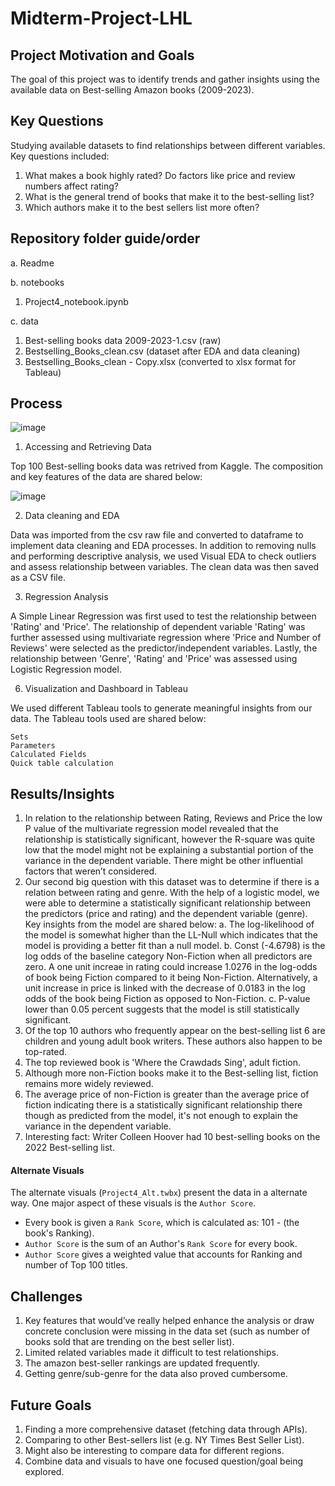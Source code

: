 # Midterm-Project-LHL

## Project Motivation and Goals

The goal of this project was to identify trends and gather insights using the available data on Best-selling Amazon books (2009-2023). 

## Key Questions

Studying available datasets to find relationships between different variables. Key questions included:
1. What makes a book highly rated? Do factors like price and review numbers affect rating?
2. What is the general trend of books that make it to the best-selling list?
3. Which authors make it to the best sellers list more often?

## Repository folder guide/order
a. Readme

b. notebooks
   1. Project4_notebook.ipynb

c. data
   1. Best-selling books data 2009-2023-1.csv (raw)
   2. Bestselling_Books_clean.csv (dataset after EDA and data cleaning)
   3. Bestselling_Books_clean - Copy.xlsx (converted to xlsx format for Tableau)


## Process

![image](https://github.com/Zarmeena667/Midterm-Project-LHL/assets/145514413/8ac84cf4-c30d-4039-9f7d-55c5eb0b77ca)


1.	Accessing and Retrieving Data 

Top 100 Best-selling books data was retrived from Kaggle. The composition and key features of the data are shared below: 

![image](https://github.com/Zarmeena667/Midterm-Project-LHL/assets/145514413/65522749-cb46-4408-a86b-c173680558be)


2. Data cleaning and EDA

Data was imported from the csv raw file and converted to dataframe to implement data cleaning and EDA processes. In addition to removing nulls and performing descriptive analysis, we used Visual EDA to check outliers and assess relationship between variables. The clean data was then saved as a CSV file. 

3. Regression Analysis

A Simple Linear Regression was first used to test the relationship between 'Rating' and 'Price'. The relationship of dependent variable 'Rating' was further assessed using multivariate regression where 'Price and Number of Reviews' were selected as the predictor/independent variables. Lastly, the relationship between 'Genre', 'Rating' and 'Price' was assessed using Logistic Regression model. 


6. Visualization and Dashboard in Tableau

We used different Tableau tools to generate meaningful insights from our data. The Tableau tools used are shared below:

    Sets
    Parameters
    Calculated Fields
    Quick table calculation


## Results/Insights

1. In relation to the relationship between Rating, Reviews and Price the low P value of the multivariate regression model revealed that the relationship is statistically significant, however the R-square was quite low that the model might not be explaining a substantial portion of the variance in the dependent variable. There might be other influential factors that weren’t considered.
2. Our second big question with this dataset was to determine if there is a relation between rating and genre. With the help of a logistic model, we were able to determine a statistically significant relationship between the predictors (price and rating) and the dependent variable (genre). Key insights from the model are shared below:
a. The log-likelihood of the model is somewhat higher than the LL-Null which indicates that the model is providing a better fit than a null model.
b. Const (-4.6798) is the log odds of the baseline category Non-Fiction when all predictors are zero. A one unit increae in rating could increase 1.0276 in the log-odds of book being Fiction compared to it being Non-Fiction. Alternatively, a unit increase in price is linked with the decrease of 0.0183 in the log odds of the book being Fiction as opposed to Non-Fiction.
c. P-value lower than 0.05 percent suggests that the model is still statistically significant.
3. Of the top 10 authors who frequently appear on the best-selling list 6 are children and young adult book writers. These authors also happen to be top-rated. 
4. The top reviewed book is 'Where the Crawdads Sing', adult fiction.
5. Although more non-Fiction books make it to the Best-selling list, fiction remains more widely reviewed.
6. The average price of non-Fiction is greater than the average price of fiction indicating there is a statistically significant relationship there though as predicted from the model, it's not enough to explain the variance in the dependent variable. 
7. Interesting fact: Writer Colleen Hoover had 10 best-selling books on the 2022 Best-selling list.

#### Alternate Visuals
The alternate visuals (`Project4_Alt.twbx`) present the data in a alternate way. One major aspect of these visuals is the `Author Score`.
   * Every book is given a `Rank Score`, which is calculated as: 101 - (the book's Ranking).
   * `Author Score` is the sum of an Author's `Rank Score` for every book.
* `Author Score` gives a weighted value that accounts for Ranking and number of Top 100 titles.


## Challenges 

1. Key features that would’ve really helped enhance the analysis or draw concrete conclusion were missing in the data set (such as number of books sold that are trending on the best seller list).
2. Limited related variables made it difficult to test relationships.
3. The amazon best-seller rankings are updated frequently.
4. Getting genre/sub-genre for the data also proved cumbersome. 



## Future Goals
1. Finding a more comprehensive dataset (fetching data through APIs).
2. Comparing to other Best-sellers list (e.g. NY Times Best Seller List). 
3. Might also be interesting to compare data for different regions.
4. Combine data and visuals to have one focused question/goal being explored.


